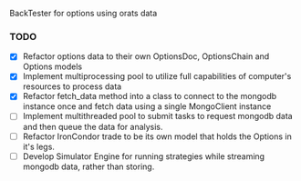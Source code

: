 BackTester for options using orats data

### TODO
- [x] Refactor options data to their own OptionsDoc, OptionsChain and Options models
- [x] Implement multiprocessing pool to utilize full capabilities of computer's resources to process data
- [X] Refactor fetch_data method into a class to connect to the mongodb instance once and fetch data using a single MongoClient instance
- [ ] Implement multithreaded pool to submit tasks to request mongodb data and then queue the data for analysis.
- [ ] Refactor IronCondor trade to be its own model that holds the Options in it's legs.
- [ ] Develop Simulator Engine for running strategies while streaming mongodb data, rather than storing.